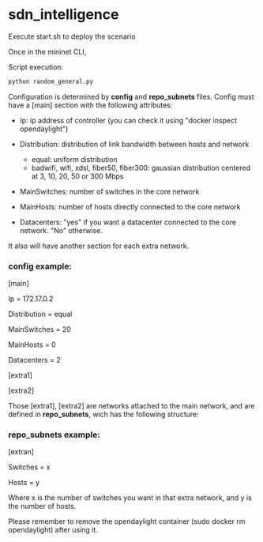 # sdn_intelligence
Execute start.sh to deploy the scenario

Once in the mininet CLI, 

Script execution:

```sh
python random_general.py
```

Configuration is determined by **config** and **repo_subnets** files. Config must have a [main] section with the following attributes:

- Ip: ip address of controller (you can check it using "docker inspect opendaylight")
- Distribution: distribution of link bandwidth between hosts and network
	- equal: uniform distribution
	- badwifi, wifi, xdsl, fiber50, fiber300: gaussian distribution centered at 3, 10, 20, 50 or 300 Mbps

- MainSwitches: number of switches in the core network
- MainHosts: number of hosts directly connected to the core network
- Datacenters: "yes" if you want a datacenter connected to the core
network. "No" otherwise.

It also will have another section for each extra network.

### config example:

[main]

Ip = 172.17.0.2

Distribution = equal

MainSwitches = 20

MainHosts = 0

Datacenters = 2

[extra1]

[extra2]

Those [extra1], [extra2] are networks attached to the main network, and are defined in **repo_subnets**,
wich has the following structure:

### repo_subnets example:

[extran]

Switches = x

Hosts = y

Where x is the number of switches you want in that extra network, and y is the number of hosts.

Please remember to remove the opendaylight container (sudo docker rm opendaylight) after using it.
